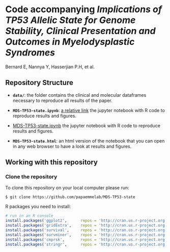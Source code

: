 # Code accompanying *Implications of TP53 Allelic State for Genome Stability, Clinical Presentation and Outcomes in Myelodysplastic Syndromes*

Bernard E, Nannya Y, Hasserjian P.H, et al.


## Repository Structure

- **`data/`**: the folder contains the clinical and molecular dataframes necessary to reproduce all results of the paper.

- **`MDS-TP53-state.ipynb`**: [a relative link](other_file.md) the jupyter notebook with R code to reproduce results and figures.

- [MDS-TP53-state.ipynb](./MDS-TP53-state.ipynb) the jupyter notebook with R code to reproduce results and figures.

- **`MDS-TP53-state.html`**: an html version of the notebook that you can open in any web browser to have a look at results and figures.


## Working with this repository

### Clone the repository

To clone this repository on your local computer please run:
```shell
$ git clone https://github.com/papaemmelab/MDS-TP53-state
```

R packages you need to install:

```R
# run in an R console
install.packages('ggplot2',      repos = 'http://cran.us.r-project.org')
install.packages('gridExtra',    repos = 'http://cran.us.r-project.org')
install.packages('survival',     repos = 'http://cran.us.r-project.org')
install.packages('survminer',    repos = 'http://cran.us.r-project.org')
install.packages('cmprsk',       repos = 'http://cran.us.r-project.org')
install.packages('stringr',      repos = 'http://cran.us.r-project.org')
```
